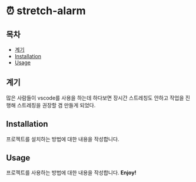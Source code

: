 # ⏰ stretch-alarm



## 목차

- [계기](#introduction)
- [Installation](#installation)
- [Usage](#usage)

## 계기 <a name="introduction"></a>

많은 사람들이 vscode를 사용을 하는데 하다보면 장시간 스트레칭도 안하고 작업을 진행해 스트레칭을 권장할 겸 만들게 되었다.

## Installation <a name="installation"></a>

프로젝트를 설치하는 방법에 대한 내용을 작성합니다.

## Usage <a name="usage"></a>

프로젝트를 사용하는 방법에 대한 내용을 작성합니다.
**Enjoy!**
